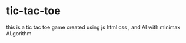 # tic-tac-toe
this is a tic tac toe game created using js html  css , and  AI with minimax ALgorithm
